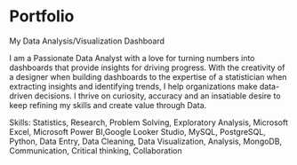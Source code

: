 # Portfolio
My Data Analysis/Visualization Dashboard


I am a Passionate Data Analyst with a love for turning numbers into dashboards that provide insights for driving progress. With the creativity of a designer when building dashboards to the expertise of a statistician when extracting insights and identifying trends, I help organizations make data-driven decisions. I thrive on curiosity, accuracy and an insatiable desire to keep refining my skills and create value through Data.

Skills: Statistics, Research, Problem Solving, Exploratory Analysis, Microsoft Excel, Microsoft Power BI,Google Looker Studio, MySQL, PostgreSQL, Python, Data Entry, Data Cleaning, Data Visualization, Analysis, MongoDB, Communication, Critical thinking, Collaboration
